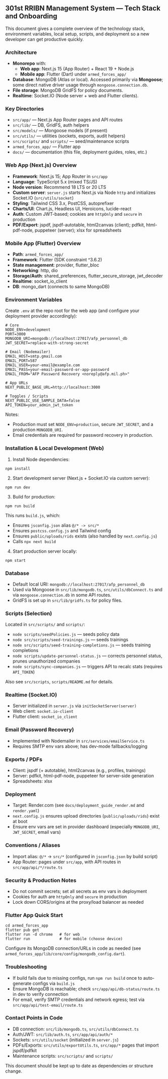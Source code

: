 ## 301st RRIBN Management System — Tech Stack and Onboarding

This document gives a complete overview of the technology stack, environment variables, local setup, scripts, and deployment so a new developer can get productive quickly.

### Architecture
- **Monorepo** with:
  - **Web app**: Next.js 15 (App Router) + React 19 + Node.js
  - **Mobile app**: Flutter (Dart) under `armed_forces_app/`
- **Database**: MongoDB (Atlas or local). Accessed primarily via **Mongoose**; some direct native driver usage through `mongoose.connection.db`.
- **File storage**: MongoDB GridFS for policy documents.
- **Realtime**: Socket.IO (Node server + web and Flutter clients).

### Key Directories
- `src/app/` — Next.js App Router pages and API routes
- `src/lib/` — DB, GridFS, auth helpers
- `src/models/` — Mongoose models (if present)
- `src/utils/` — utilities (sockets, exports, audit helpers)
- `src/scripts/` and `scripts/` — seed/maintenance scripts
- `armed_forces_app/` — Flutter app
- `docs/` — documentation (this file, deployment guides, roles, etc.)

### Web App (Next.js) Overview
- **Framework**: Next.js 15; App Router in `src/app`
- **Language**: TypeScript 5.x (mixed TS/JS)
- **Node version**: Recommend 18 LTS or 20 LTS
- **Custom server**: `server.js` starts Next.js via Node `http` and initializes Socket.IO (`src/utils/socket`)
- **Styling**: Tailwind CSS 3.x, PostCSS, autoprefixer
- **Charts/UI**: Chart.js, Headless UI, Heroicons, lucide-react
- **Auth**: Custom JWT-based; cookies are `httpOnly` and `secure` in production
- **PDF/Export**: jspdf, jspdf-autotable, html2canvas (client); pdfkit, html-pdf-node, puppeteer (server); xlsx for spreadsheets

### Mobile App (Flutter) Overview
- **Path**: `armed_forces_app/`
- **Framework**: Flutter (SDK constraint ^3.6.2)
- **State management**: provider, flutter_bloc
- **Networking**: http, dio
- **Storage/Auth**: shared_preferences, flutter_secure_storage, jwt_decoder
- **Realtime**: socket_io_client
- **DB**: mongo_dart (connects to same MongoDB)

### Environment Variables
Create `.env` at the repo root for the web app (and configure your deployment provider accordingly):

```
# Core
NODE_ENV=development
PORT=3000
MONGODB_URI=mongodb://localhost:27017/afp_personnel_db
JWT_SECRET=replace-with-strong-secret

# Email (Nodemailer)
EMAIL_HOST=smtp.gmail.com
EMAIL_PORT=587
EMAIL_USER=your-email@example.com
EMAIL_PASS=your-email-password-or-app-password
EMAIL_FROM="AFP Password Recovery <noreply@afp.mil.ph>"

# App URLs
NEXT_PUBLIC_BASE_URL=http://localhost:3000

# Toggles / Scripts
NEXT_PUBLIC_USE_SAMPLE_DATA=false
API_TOKEN=your_admin_jwt_token
```

Notes:
- Production must set `NODE_ENV=production`, secure `JWT_SECRET`, and a production `MONGODB_URI`.
- Email credentials are required for password recovery in production.

### Installation & Local Development (Web)
1) Install Node dependencies:
```
npm install
```
2) Start development server (Next.js + Socket.IO via custom server):
```
npm run dev
```
3) Build for production:
```
npm run build
```
This runs `build.js`, which:
- Ensures `jsconfig.json` alias `@/* -> src/*`
- Ensures `postcss.config.js` and Tailwind config
- Ensures `public/uploads/rids` exists (also handled by `next.config.js`)
- Calls `npx next build`

4) Start production server locally:
```
npm start
```

### Database
- Default local URI: `mongodb://localhost:27017/afp_personnel_db`
- Used via Mongoose in `src/lib/mongodb.ts`, `src/utils/dbConnect.ts` and via `mongoose.connection.db` in some API routes.
- GridFS is set up in `src/lib/gridfs.ts` for policy files.

### Scripts (Selection)
Located in `src/scripts/` and `scripts/`:
- `node scripts/seedPolicies.js` — seeds policy data
- `node src/scripts/seed-trainings.js` — seeds trainings
- `node src/scripts/seed-training-completions.js` — seeds training completions
- `node scripts/update-personnel-status.js` — corrects personnel status, prunes unauthorized companies
- `node scripts/sync-companies.js` — triggers API to recalc stats (requires `API_TOKEN`)

Also see `src/scripts`, `scripts/README.md` for details.

### Realtime (Socket.IO)
- Server initialized in `server.js` via `initSocketServer(server)`
- Web client: `socket.io-client`
- Flutter client: `socket_io_client`

### Email (Password Recovery)
- Implemented with Nodemailer in `src/services/emailService.ts`
- Requires SMTP env vars above; has dev-mode fallbacks/logging

### Exports / PDFs
- Client: jspdf (+ autotable), html2canvas (e.g., profiles, trainings)
- Server: pdfkit, html-pdf-node, puppeteer for server-side generation
- Spreadsheets: xlsx

### Deployment
- Target: Render.com (see `docs/deployment_guide_render.md` and `render.yaml`)
- `next.config.js` ensures upload directories (`public/uploads/rids`) exist at boot
- Ensure env vars are set in provider dashboard (especially `MONGODB_URI`, `JWT_SECRET`, email vars)

### Conventions / Aliases
- Import alias: `@/*` → `src/*` (configured in `jsconfig.json` by build script)
- App Router: pages under `src/app`, with API routes in `src/app/api/*/route.ts`

### Security & Production Notes
- Do not commit secrets; set all secrets as env vars in deployment
- Cookies for auth are `httpOnly` and `secure` in production
- Lock down CORS/origins at the proxy/load balancer as needed

### Flutter App Quick Start
```
cd armed_forces_app
flutter pub get
flutter run -d chrome   # for web
flutter run             # for mobile (choose device)
```
Configure its MongoDB connection/URLs in code as needed (see `armed_forces_app/lib/core/config/mongodb_config.dart`).

### Troubleshooting
- If build fails due to missing configs, run `npm run build` once to auto-generate configs via `build.js`
- Ensure MongoDB is reachable; check `src/app/api/db-status/route.ts` in dev to verify connection
- For email, verify SMTP credentials and network egress; test via `src/app/api/test-email/route.ts`

### Contact Points in Code
- DB connection: `src/lib/mongodb.ts`, `src/utils/dbConnect.ts`
- Auth/JWT: `src/lib/auth.ts`, `src/app/api/auth/*`
- Sockets: `src/utils/socket` (initialized in `server.js`)
- PDFs/Exports: `src/utils/exportUtils.ts`, `src/app/*` pages that import jspdf/pdfkit
- Maintenance scripts: `src/scripts/` and `scripts/`

This document should be kept up to date as dependencies or structure change.


